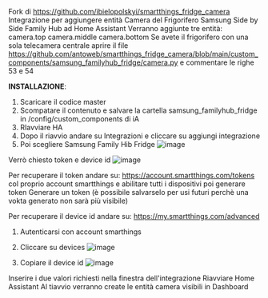 Fork di https://github.com/ibielopolskyi/smartthings_fridge_camera
Integrazione per aggiungere entità Camera del Frigorifero Samsung Side by Side Family Hub ad Home Assistant
Verranno aggiunte tre entità:
camera.top
camera.middle
camera.bottom
Se avete il frigorifero con una sola telecamera centrale aprire il file
https://github.com/antoweb/smartthings_fridge_camera/blob/main/custom_components/samsung_familyhub_fridge/camera.py
e commentare le righe 53 e 54

**INSTALLAZIONE**:
1) Scaricare il codice master
2) Scompatare il contenuto e salvare la cartella samsung_familyhub_fridge in /config/custom_components di iA
3) RIavviare HA
4) Dopo il riavvio andare su Integrazioni e cliccare su aggiungi integrazione
5) Poi scegliere Samsung Family Hib Fridge
![image](https://github.com/antoweb/smartthings_fridge_camera/assets/32364871/3fa10943-64c2-47a4-b25d-b58c81ca5de9)

Verrò chiesto token e device id
![image](https://github.com/antoweb/smartthings_fridge_camera/assets/32364871/7def7960-2a0e-4127-a599-64018482d2ca)

Per recuperare il token andare su: https://account.smartthings.com/tokens col proprio account smartthings e abilitare tutti i dispositivi poi generare token
Generare un token (è possibile salvarselo per usi futuri perchè una vokta generato non sarà più visibile)

Per recuperare il device id andare su: https://my.smartthings.com/advanced
1) Autenticarsi con account smarthings
2) Cliccare su devices
![image](https://github.com/antoweb/smartthings_fridge_camera/assets/32364871/703731dd-d2d4-41c6-a424-b321a4d03cd8)

3) Copiare il device id
![image](https://github.com/antoweb/smartthings_fridge_camera/assets/32364871/325fb9f8-8460-48a0-9cb5-1db6574a962e)

Inserire i due valori richiesti nella finestra dell'integrazione
Riavviare Home Assistant
Al tiavvio verranno create le entità camera visibili in Dashboard





